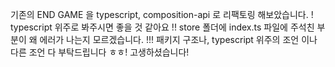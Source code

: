 기존의 END GAME 을 typescript, composition-api 로 리팩토링 해보았습니다. !
typescript 위주로 봐주시면 좋을 것 같아요 !! 
store 폴더에 index.ts 파일에 주석친 부분이 왜 에러가 나는지 모르겠습니다. !!!
패키지 구조나, typescript 위주의 조언 이나 다른 조언 다 부탁드립니다 ㅎㅎ! 고생하셨습니다! 